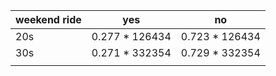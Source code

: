 |weekend ride    |     yes                | no              |                   
|-----------------------------------------|-----------------|------------|
| 20s            | 0.277 * 126434         | 0.723 * 126434  |   126434   |
| 30s            | 0.271 * 332354         | 0.729 * 332354  |   332354   |
|                |                        |               |  125090.152            |   333697.848    |   458788   |